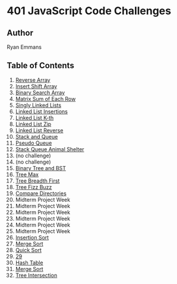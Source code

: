 # 401 JavaScript Code Challenges

## Author

Ryan Emmans

## Table of Contents

1. [Reverse Array](class-01-reverse-array/README.md)
2. [Insert Shift Array](class-02-insert-shift/README.md)
3. [Binary Search Array](class-03-binary-search/README.md)
4. [Matrix Sum of Each Row](class-04-matrix/README.md)
5. [Singly Linked Lists](class-05-linked-list/README.md)
6. [Linked List Insertions](class-06-linked-list-insertion/README.md)
7. [Linked List K-th](class-07-linked-list-kth/README.md)
8. [Linked List Zip](class-08-linked-list-zip/README.md)
9. [Linked List Reverse](class-09-linked-list-reverse/README.md)
10. [Stack and Queue](class-10-stack-and-queue/README.md)
11. [Pseudo Queue](class-11-pseudo-queue/README.md)
12. [Stack Queue Animal Shelter](class-12-stack-queue-animal-shelter/README.md)
13. (no challenge)
14. (no challenge)
15. [Binary Tree and BST](class-15-binary-tree/README.md)
16. [Tree Max](class-16-tree-max/README.md)
17. [Tree Breadth First](class-17-tree-breadth-first/README.md)
18. [Tree Fizz Buzz](class-18-tree-fizz-buzz/README.md)
19. [Compare Directories](class-19-compare-directories/README.md)
20. Midterm Project Week
21. Midterm Project Week
22. Midterm Project Week
23. Midterm Project Week
24. Midterm Project Week
25. Midterm Project Week
26. [Insertion Sort](class-26-insertion-sort/README.md)
27. [Merge Sort](class-27-merge-sort/README.md)
28. [Quick Sort](class-28-quick-sort/README.md)
29. [29](class-29/README.md)
30. [Hash Table](class-30-hash-table/README.md)
31. [Merge Sort](class-31-merge-sort/README.md)
32. [Tree Intersection](class-32-tree-intersection/README.md)

